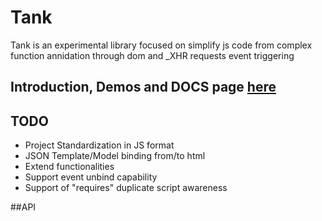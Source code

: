 # Tank 

Tank is an experimental library focused on simplify js code from complex function annidation through dom and
_XHR requests event triggering


## Introduction, Demos and DOCS page [here](http://gviggiano.github.io/tank)

## TODO

* Project Standardization in JS format
* JSON Template/Model binding from/to html
* Extend functionalities
* Support event unbind capability
* Support of "requires" duplicate script awareness

##API



